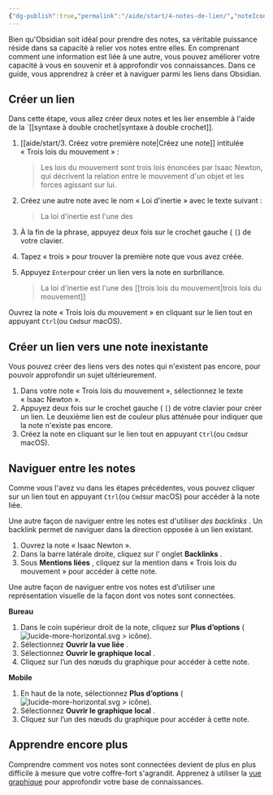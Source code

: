 ```yaml
---
{"dg-publish":true,"permalink":"/aide/start/4-notes-de-lien/","noteIcon":""}
---
```



Bien qu'Obsidian soit idéal pour prendre des notes, sa véritable puissance réside dans sa capacité à relier vos notes entre elles. En comprenant comment une information est liée à une autre, vous pouvez améliorer votre capacité à vous en souvenir et à approfondir vos connaissances. Dans ce guide, vous apprendrez à créer et à naviguer parmi les liens dans Obsidian.

## Créer un lien 

Dans cette étape, vous allez créer deux notes et les lier ensemble à l'aide de la `[[syntaxe à double crochet\|syntaxe à double crochet]].

1. [[aide/start/3. Créez votre première note\|Créez une note]] intitulée « Trois lois du mouvement » :
    
    > Les lois du mouvement sont trois lois énoncées par Isaac Newton, qui décrivent la relation entre le mouvement d'un objet et les forces agissant sur lui.
    
2. Créez une autre note avec le nom « Loi d'inertie » avec le texte suivant :
    
    > La loi d'inertie est l'une des
    
3. À la fin de la phrase, appuyez deux fois sur le crochet gauche ( `[`) de votre clavier.
    
4. Tapez « trois » pour trouver la première note que vous avez créée.
    
5. Appuyez `Enter`pour créer un lien vers la note en surbrillance.
    
    > La loi d'inertie est l'une des [[trois lois du mouvement\|trois lois du mouvement]]
    

Ouvrez la note « Trois lois du mouvement » en cliquant sur le lien tout en appuyant `Ctrl`(ou `Cmd`sur macOS).

## Créer un lien vers une note inexistante 

Vous pouvez créer des liens vers des notes qui n'existent pas encore, pour pouvoir approfondir un sujet ultérieurement.

1. Dans votre note « Trois lois du mouvement », sélectionnez le texte « Isaac Newton ».
2. Appuyez deux fois sur le crochet gauche ( `[`) de votre clavier pour créer un lien. Le deuxième lien est de couleur plus atténuée pour indiquer que la note n'existe pas encore.
3. Créez la note en cliquant sur le lien tout en appuyant `Ctrl`(ou `Cmd`sur macOS).

## Naviguer entre les notes 

Comme vous l'avez vu dans les étapes précédentes, vous pouvez cliquer sur un lien tout en appuyant `Ctrl`(ou `Cmd`sur macOS) pour accéder à la note liée.

Une autre façon de naviguer entre les notes est d'utiliser _des backlinks_ . Un backlink permet de naviguer dans la direction opposée à un lien existant.

1. Ouvrez la note « Isaac Newton ».
2. Dans la barre latérale droite, cliquez sur l’ onglet **Backlinks** .
3. Sous **Mentions liées** , cliquez sur la mention dans « Trois lois du mouvement » pour accéder à cette note.

Une autre façon de naviguer entre vos notes est d’utiliser une représentation visuelle de la façon dont vos notes sont connectées.

**Bureau**

1. Dans le coin supérieur droit de la note, cliquez sur **Plus d’options** ( ![lucide-more-horizontal.svg > icône](https://publish-01.obsidian.md/access/f786db9fac45774fa4f0d8112e232d67/Attachments/icons/lucide-more-horizontal.svg)).
2. Sélectionnez **Ouvrir la vue liée** .
3. Sélectionnez **Ouvrir le graphique local** .
4. Cliquez sur l’un des nœuds du graphique pour accéder à cette note.

**Mobile**

1. En haut de la note, sélectionnez **Plus d’options** ( ![lucide-more-horizontal.svg > icône](https://publish-01.obsidian.md/access/f786db9fac45774fa4f0d8112e232d67/Attachments/icons/lucide-more-horizontal.svg)).
2. Sélectionnez **Ouvrir le graphique local** .
3. Cliquez sur l’un des nœuds du graphique pour accéder à cette note.

## Apprendre encore plus 

Comprendre comment vos notes sont connectées devient de plus en plus difficile à mesure que votre coffre-fort s'agrandit. Apprenez à utiliser la [vue graphique](https://help.obsidian.md/plugins/graph) pour approfondir votre base de connaissances.